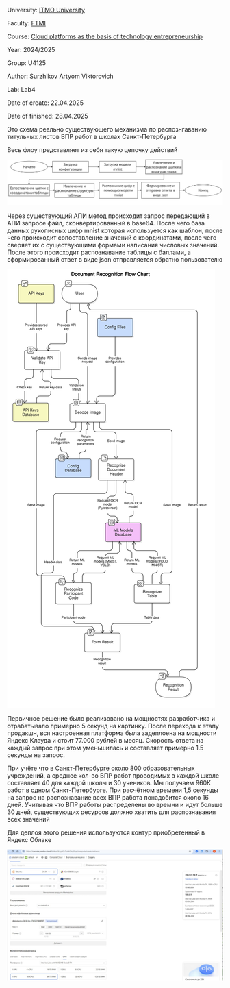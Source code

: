 University: [ITMO University](https://itmo.ru/ru/) 

Faculty: [FTMI](https://ftmi.itmo.ru) 

Course: [Cloud platforms as the basis of technology entrepreneurship](https://itmo-ict-faculty.github.io/cloud-platforms-as-the-basis-of-technology-entrepreneurship/) 

Year: 2024/2025 

Group: U4125 

Author: Surzhikov Artyom Viktorovich

Lab: Lab4

Date of create: 22.04.2025 

Date of finished: 28.04.2025



Это схема реально существующего механизма по распознгаванию титульных листов ВПР работ в школах Санкт-Петербурга

Весь флоу представляет из себя такую цепочку действий

![](https://github.com/ipsissimus/2024_2025-cloud-platforms-as-the-basis-of-technology-entrepreneurship-U4125-surzhikov_a_v/blob/main/lab4/image_2025-04-28_17-21-35.png?raw=true)

Через существующий АПИ метод происходит запрос передающий в АПИ запросе файл, сконвертированный в base64. После чего база данных рукописных цифр mnist которая используется как шаблон, после чего происходит сопоставление значений с координатами, после чего сверяет их с существующими формами написания числовых значений. После этого происходит распознавание таблицы с баллами, а сформированный ответ в виде json отправляется обратно пользователю

![](https://github.com/ipsissimus/2024_2025-cloud-platforms-as-the-basis-of-technology-entrepreneurship-U4125-surzhikov_a_v/blob/main/lab4/diagram-export-28.04.2025-17_19_28.png?raw=true)

Первичное решение было реализовано на мощностях разработчика и отрабатывало примерно 5 секунд на картинку. После перехода к этапу продакшн, вся настроенная платформа была задеплоена на мощности Яндекс Клауда и стоит 77.000 рублей в месяц. Скорость ответа на каждый запрос при этом уменьшилась и составляет примерно 1.5 секунды на запрос. 

При учёте что в Санкт-Петербурге около 800 образовательных учреждений, а среднее кол-во ВПР работ проводимых в каждой школе составляет 40 для каждой школы и 30 учеников. Мы получаем 960К работ в одном Санкт-Петербурге. При расчётном времени 1,5 секунды на запрос на распознавание всех ВПР работа понадобится около 16 дней. Учитывая что ВПР работы распределены во времни и идут больше 30 дней, существующих ресурсов должно хватить для распознавания всех значений

Для деплоя этого решения используются контур приобретенный в Яндекс Облаке

![](https://github.com/ipsissimus/2024_2025-cloud-platforms-as-the-basis-of-technology-entrepreneurship-U4125-surzhikov_a_v/blob/main/lab4/telegram-cloud-photo-size-2-5201703143967158396-y.jpg?raw=true)
